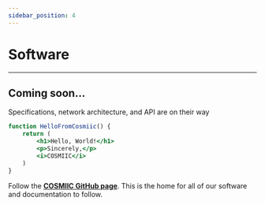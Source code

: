 ```yaml
---
sidebar_position: 4
---
```


# Software

---

## Coming soon...

Specifications, network architecture, and API are on their way

```jsx title="/docs/cosmiic.js"
function HelloFromCosmiic() {
    return (
        <h1>Hello, World!</h1>
        <p>Sincerely,</p>
        <i>COSMIIC</i>
    )
}
```

Follow the **[COSMIIC GitHub page](https://github.com/COSMIIC-Inc)**. This is the home for all of our software and documentation to follow.
